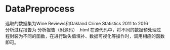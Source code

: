 # DataPreprocess
选取的数据集为Wine Reviews和Oakland Crime Statistics 2011 to 2016  
分析过程报告为 分析报告（附源码） .html
在源代码中，将不同的数据预处理过程封装为不同的函数，在进行缺失值填补、数据可视化等操作时，调用相应的函数即可。  
